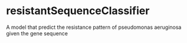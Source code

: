 # resistantSequenceClassifier
A model that predict the resistance pattern of  pseudomonas aeruginosa given the  gene sequence
